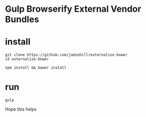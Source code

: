 Gulp Browserify External Vendor Bundles
=======================================

# install

`git clone https://github.com/jamiehill/externalise-bower`  
`cd externalise-bower`

`npm install && bower install`  

# run
`gulp`

Hope this helps

